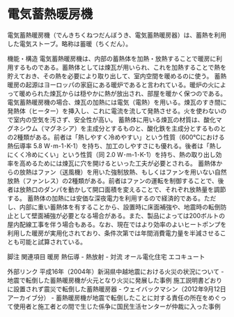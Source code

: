 # 電気蓄熱暖房機

電気蓄熱暖房機（でんきちくねつだんぼうき、電気蓄熱暖房器）は、蓄熱を利用した電気ストーブ。略称は蓄暖（ちくだん）。

機能・構造
電気蓄熱暖房機は、内部の蓄熱体を加熱・放熱することで暖房に利用するものである。蓄熱体としては煉瓦が用いられ、これを加熱することで熱を貯えておき、その熱を必要により取り出して、室内空間を暖めるのに使う。
蓄熱暖房の起源はヨーロッパの家庭にある暖炉であると言われている。暖炉の火によって暖められた煉瓦からは穏やかに熱が放出され、部屋を暖かく保つのである。電気蓄熱暖房機の場合、煉瓦の加熱には電気（電熱）を用いる。煉瓦のすき間に発熱体（ヒーター）を挿入し、これに電流を流して発熱させる。火を使わないので室内の空気を汚さず、安全性が高い。
蓄熱体に用いる煉瓦の材質は、酸化マグネシウム（マグネシア）を主成分とするものと、酸化鉄を主成分とするものとの2種類がある。前者は「熱しやすく冷めやすい」という性質（600℃における熱伝導率 5.8 W･m-1･K-1）を持ち、加工のしやすさにも優れる。後者は「熱しにくく冷めにくい」という性質（同 2.0 W･m-1･K-1）を持ち、熱の取り出し効率を高めるためには煉瓦に穴を開けるといった工夫が必要とされる。
蓄熱体からの放熱はファン（送風機）を用いた強制放熱、もしくはファンを用いない自然放熱（ファンレス）の2種類がある。前者はファンの運転を制御することで、後者は放熱口のダンパを動かして開口面積を変えることで、それぞれ放熱量を調節する。
蓄熱体の加熱には安価な深夜電力を利用するので経済的である。ただし、内部に重い蓄熱体を有することから、設置時に床面補強や、地震時の転倒防止として壁面補強が必要となる場合がある。また、製品によっては200ボルトの屋内配線工事を伴う場合もある。なお、現在ではより効率のよいヒートポンプを利用した暖房が実用化されており、条件次第では年間消費電力量を半減させることも可能と試算されている。

脚注
関連項目
暖房
熱伝導 - 熱放射 - 対流
オール電化住宅
エコキュート

外部リンク
平成16年（2004年）新潟県中越地震における火災の状況について - 地震で転倒した蓄熱暖房機が火元となり火災に発展した事例
施工説明書どおりに設置されず震災で転倒した蓄熱暖房器 - ウェイバックマシン（2012年9月12日アーカイブ分） - 蓄熱暖房機が地震で転倒したことに対する責任の所在をめぐって使用者と施工者との間で生じた係争に国民生活センターが仲裁に入った事例